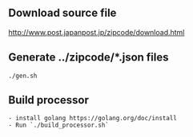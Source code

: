 ## Download source file

http://www.post.japanpost.jp/zipcode/download.html

## Generate ../zipcode/*.json files

```
./gen.sh
```

## Build processor
    - install golang https://golang.org/doc/install
    - Run `./build_processor.sh`
